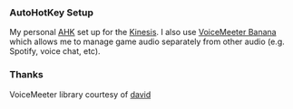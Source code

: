 ### AutoHotKey Setup
My personal [AHK](https://www.autohotkey.com/) set up for the [Kinesis](https://gaming.kinesis-ergo.com/edge/). I also use [VoiceMeeter Banana](https://www.vb-audio.com/Voicemeeter/banana.htm) which allows me to manage game audio separately from other audio (e.g. Spotify, voice chat, etc).

### Thanks
VoiceMeeter library courtesy of [david](https://daviddaily.dev/david/VoiceMeeter-interface/src/branch/master/VB.ahk)